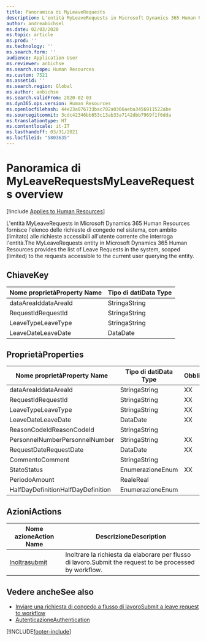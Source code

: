 ```yaml
---
title: Panoramica di MyLeaveRequests
description: L'entità MyLeaveRequests in Microsoft Dynamics 365 Human Resources fornisce l'elenco delle richieste di congedo nel sistema, con ambito (limitato) alle richieste accessibili all'utente corrente che interroga l'entità.
author: andreabichsel
ms.date: 02/03/2020
ms.topic: article
ms.prod: ''
ms.technology: ''
ms.search.form: ''
audience: Application User
ms.reviewer: anbichse
ms.search.scope: Human Resources
ms.custom: 7521
ms.assetid: ''
ms.search.region: Global
ms.author: anbichse
ms.search.validFrom: 2020-02-03
ms.dyn365.ops.version: Human Resources
ms.openlocfilehash: 44e23a076733bac782a0366aeba3456911522abe
ms.sourcegitcommit: 3cdc42346bb653c13ab33a7142dbb7969f1f6dda
ms.translationtype: HT
ms.contentlocale: it-IT
ms.lasthandoff: 03/31/2021
ms.locfileid: "5803635"
---
```

# <a name="myleaverequests-overview"></a><span data-ttu-id="66fb1-103">Panoramica di MyLeaveRequests</span><span class="sxs-lookup"><span data-stu-id="66fb1-103">MyLeaveRequests overview</span></span>

[!include [Applies to Human Resources](../includes/applies-to-hr.md)]

<span data-ttu-id="66fb1-104">L'entità MyLeaveRequests in Microsoft Dynamics 365 Human Resources fornisce l'elenco delle richieste di congedo nel sistema, con ambito (limitato) alle richieste accessibili all'utente corrente che interroga l'entità.</span><span class="sxs-lookup"><span data-stu-id="66fb1-104">The MyLeaveRequests entity in Microsoft Dynamics 365 Human Resources provides the list of Leave Requests in the system, scoped (limited) to the requests accessible to the current user querying the entity.</span></span>

## <a name="key"></a><span data-ttu-id="66fb1-105">Chiave</span><span class="sxs-lookup"><span data-stu-id="66fb1-105">Key</span></span>

  | <span data-ttu-id="66fb1-106">Nome proprietà</span><span class="sxs-lookup"><span data-stu-id="66fb1-106">Property Name</span></span> | <span data-ttu-id="66fb1-107">Tipo di dati</span><span class="sxs-lookup"><span data-stu-id="66fb1-107">Data Type</span></span> |
  |---------------|-----------|
  | <span data-ttu-id="66fb1-108">dataAreaId</span><span class="sxs-lookup"><span data-stu-id="66fb1-108">dataAreaId</span></span>    | <span data-ttu-id="66fb1-109">Stringa</span><span class="sxs-lookup"><span data-stu-id="66fb1-109">String</span></span>    |
  | <span data-ttu-id="66fb1-110">RequestId</span><span class="sxs-lookup"><span data-stu-id="66fb1-110">RequestId</span></span>     | <span data-ttu-id="66fb1-111">Stringa</span><span class="sxs-lookup"><span data-stu-id="66fb1-111">String</span></span>    |
  | <span data-ttu-id="66fb1-112">LeaveType</span><span class="sxs-lookup"><span data-stu-id="66fb1-112">LeaveType</span></span>     | <span data-ttu-id="66fb1-113">Stringa</span><span class="sxs-lookup"><span data-stu-id="66fb1-113">String</span></span>    |
  | <span data-ttu-id="66fb1-114">LeaveDate</span><span class="sxs-lookup"><span data-stu-id="66fb1-114">LeaveDate</span></span>     | <span data-ttu-id="66fb1-115">Data</span><span class="sxs-lookup"><span data-stu-id="66fb1-115">Date</span></span>      |
  
## <a name="properties"></a><span data-ttu-id="66fb1-116">Proprietà</span><span class="sxs-lookup"><span data-stu-id="66fb1-116">Properties</span></span>

  | <span data-ttu-id="66fb1-117">Nome proprietà</span><span class="sxs-lookup"><span data-stu-id="66fb1-117">Property Name</span></span>     | <span data-ttu-id="66fb1-118">Tipo di dati</span><span class="sxs-lookup"><span data-stu-id="66fb1-118">Data Type</span></span> | <span data-ttu-id="66fb1-119">Obbligatorio</span><span class="sxs-lookup"><span data-stu-id="66fb1-119">Required</span></span> |
  |-------------------|-----------|----------|
  | <span data-ttu-id="66fb1-120">dataAreaId</span><span class="sxs-lookup"><span data-stu-id="66fb1-120">dataAreaId</span></span>        | <span data-ttu-id="66fb1-121">Stringa</span><span class="sxs-lookup"><span data-stu-id="66fb1-121">String</span></span>    | <span data-ttu-id="66fb1-122">X</span><span class="sxs-lookup"><span data-stu-id="66fb1-122">X</span></span>        |
  | <span data-ttu-id="66fb1-123">RequestId</span><span class="sxs-lookup"><span data-stu-id="66fb1-123">RequestId</span></span>         | <span data-ttu-id="66fb1-124">Stringa</span><span class="sxs-lookup"><span data-stu-id="66fb1-124">String</span></span>    | <span data-ttu-id="66fb1-125">X</span><span class="sxs-lookup"><span data-stu-id="66fb1-125">X</span></span>        |
  | <span data-ttu-id="66fb1-126">LeaveType</span><span class="sxs-lookup"><span data-stu-id="66fb1-126">LeaveType</span></span>         | <span data-ttu-id="66fb1-127">Stringa</span><span class="sxs-lookup"><span data-stu-id="66fb1-127">String</span></span>    | <span data-ttu-id="66fb1-128">X</span><span class="sxs-lookup"><span data-stu-id="66fb1-128">X</span></span>        |
  | <span data-ttu-id="66fb1-129">LeaveDate</span><span class="sxs-lookup"><span data-stu-id="66fb1-129">LeaveDate</span></span>         | <span data-ttu-id="66fb1-130">Data</span><span class="sxs-lookup"><span data-stu-id="66fb1-130">Date</span></span>      | <span data-ttu-id="66fb1-131">X</span><span class="sxs-lookup"><span data-stu-id="66fb1-131">X</span></span>        |
  | <span data-ttu-id="66fb1-132">ReasonCodeId</span><span class="sxs-lookup"><span data-stu-id="66fb1-132">ReasonCodeId</span></span>      | <span data-ttu-id="66fb1-133">Stringa</span><span class="sxs-lookup"><span data-stu-id="66fb1-133">String</span></span>    |          |
  | <span data-ttu-id="66fb1-134">PersonnelNumber</span><span class="sxs-lookup"><span data-stu-id="66fb1-134">PersonnelNumber</span></span>   | <span data-ttu-id="66fb1-135">Stringa</span><span class="sxs-lookup"><span data-stu-id="66fb1-135">String</span></span>    | <span data-ttu-id="66fb1-136">X</span><span class="sxs-lookup"><span data-stu-id="66fb1-136">X</span></span>        |
  | <span data-ttu-id="66fb1-137">RequestDate</span><span class="sxs-lookup"><span data-stu-id="66fb1-137">RequestDate</span></span>       | <span data-ttu-id="66fb1-138">Data</span><span class="sxs-lookup"><span data-stu-id="66fb1-138">Date</span></span>      | <span data-ttu-id="66fb1-139">X</span><span class="sxs-lookup"><span data-stu-id="66fb1-139">X</span></span>        |
  | <span data-ttu-id="66fb1-140">Commento</span><span class="sxs-lookup"><span data-stu-id="66fb1-140">Comment</span></span>           | <span data-ttu-id="66fb1-141">Stringa</span><span class="sxs-lookup"><span data-stu-id="66fb1-141">String</span></span>    |          |
  | <span data-ttu-id="66fb1-142">Stato</span><span class="sxs-lookup"><span data-stu-id="66fb1-142">Status</span></span>            | <span data-ttu-id="66fb1-143">Enumerazione</span><span class="sxs-lookup"><span data-stu-id="66fb1-143">Enum</span></span>      | <span data-ttu-id="66fb1-144">X</span><span class="sxs-lookup"><span data-stu-id="66fb1-144">X</span></span>        |
  | <span data-ttu-id="66fb1-145">Periodo</span><span class="sxs-lookup"><span data-stu-id="66fb1-145">Amount</span></span>            | <span data-ttu-id="66fb1-146">Reale</span><span class="sxs-lookup"><span data-stu-id="66fb1-146">Real</span></span>      |          |
  | <span data-ttu-id="66fb1-147">HalfDayDefinition</span><span class="sxs-lookup"><span data-stu-id="66fb1-147">HalfDayDefinition</span></span> | <span data-ttu-id="66fb1-148">Enumerazione</span><span class="sxs-lookup"><span data-stu-id="66fb1-148">Enum</span></span>      |          |

## <a name="actions"></a><span data-ttu-id="66fb1-149">Azioni</span><span class="sxs-lookup"><span data-stu-id="66fb1-149">Actions</span></span>

 | <span data-ttu-id="66fb1-150">Nome azione</span><span class="sxs-lookup"><span data-stu-id="66fb1-150">Action Name</span></span>                               | <span data-ttu-id="66fb1-151">Descrizione</span><span class="sxs-lookup"><span data-stu-id="66fb1-151">Description</span></span>                                     |
 |-------------------------------------------|-------------------------------------------------|
 | [<span data-ttu-id="66fb1-152">Inoltra</span><span class="sxs-lookup"><span data-stu-id="66fb1-152">submit</span></span>](hr-developer-api-myleaverequests-submit.md)   | <span data-ttu-id="66fb1-153">Inoltrare la richiesta da elaborare per flusso di lavoro.</span><span class="sxs-lookup"><span data-stu-id="66fb1-153">Submit the request to be processed by workflow.</span></span> |

## <a name="see-also"></a><span data-ttu-id="66fb1-154">Vedere anche</span><span class="sxs-lookup"><span data-stu-id="66fb1-154">See also</span></span>

- [<span data-ttu-id="66fb1-155">Inviare una richiesta di congedo a flusso di lavoro</span><span class="sxs-lookup"><span data-stu-id="66fb1-155">Submit a leave request to workflow</span></span>](hr-developer-api-myleaverequests-submit.md)
- [<span data-ttu-id="66fb1-156">Autenticazione</span><span class="sxs-lookup"><span data-stu-id="66fb1-156">Authentication</span></span>](hr-developer-api-authentication.md)

[!INCLUDE[footer-include](../includes/footer-banner.md)]